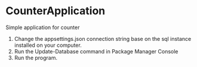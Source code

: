 # CounterApplication
Simple application for counter

1. Change the appsettings.json connection string base on the sql instance installed on your computer.
2. Run the Update-Database command in Package Manager Console
3. Run the program.
